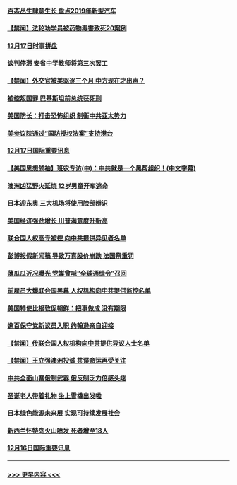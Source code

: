#### [百态丛生肆意生长 盘点2019年新型汽车](../pages/prog202/a102731663.md?t=12180911) 
#### [【禁闻】法轮功学员被药物毒害致死20案例](../pages/prog202/a102731648.md?t=12180911) 
#### [12月17日时事拼盘](../pages/prog202/a102731589.md?t=12180911) 
#### [谈判停滞 安省中学教师将第三次罢工](../pages/prog202/a102731565.md?t=12180911) 
#### [【禁闻】外交官被美驱逐三个月 中方现在才出声？](../pages/prog202/a102731548.md?t=12180911) 
#### [被控叛国罪 巴基斯坦前总统获死刑](../pages/prog202/a102731435.md?t=12180911) 
#### [美国防长：打击恐怖组织 制衡中共亚太势力](../pages/prog202/a102731419.md?t=12180911) 
#### [美参议院通过“国防授权法案”支持港台](../pages/prog202/a102731407.md?t=12180911) 
#### [12月17日国际重要讯息](../pages/prog202/a102731240.md?t=12180911) 
#### [【美国思想领袖】班农专访(中)：中共就是一个黑帮组织！(中文字幕)](../pages/prog202/a102729959.md?t=12180911) 
#### [澳洲凶猛野火延烧 12岁男童开车逃命](../pages/prog202/a102731181.md?t=12180911) 
#### [日本迎东奥 三大机场将使用脸部辨识](../pages/prog202/a102731092.md?t=12180911) 
#### [美国经济强劲增长 川普满意度升新高](../pages/prog202/a102731052.md?t=12180911) 
#### [联合国人权高专被控 向中共提供异见者名单](../pages/prog202/a102731045.md?t=12180911) 
#### [彭博报假新闻稿 导致万喜股价崩跌 法国祭重罚](../pages/prog202/a102730937.md?t=12180911) 
#### [薄瓜瓜近况曝光 党媒曾喊“全球通缉令”召回](../pages/prog202/a102730850.md?t=12180911) 
#### [前雇员大爆联合国黑幕 人权机构向中共提供监控名单](../pages/prog202/a102730609.md?t=12180911) 
#### [美国特使比根敦促朝鲜：把事做成 没有期限](../pages/prog202/a102730625.md?t=12180911) 
#### [逾百保守党新议员入职  约翰逊亲自迎接](../pages/prog202/a102730778.md?t=12180911) 
#### [【禁闻】传联合国人权机构向中共提供异议人士名单](../pages/prog202/a102730747.md?t=12180911) 
#### [【禁闻】王立强澳洲投诚 共谍命运再受关注](../pages/prog202/a102730693.md?t=12180911) 
#### [中共全面山寨俄制武器 俄反制乏力倍感头疼](../pages/prog202/a102730668.md?t=12180911) 
#### [圣诞老人带着礼物 坐上雪橇出发啦](../pages/prog202/a102730635.md?t=12180911) 
#### [日本绿色能源未来展 实现可持续发展社会](../pages/prog202/a102730564.md?t=12180911) 
#### [新西兰怀特岛火山喷发 死者增至18人](../pages/prog202/a102730589.md?t=12180911) 
#### [12月16日国际重要讯息](../pages/prog202/a102730413.md?t=12180911) 

----
#### [ >>> 更早内容 <<< ](../indexes/prog202-earlier.md)
